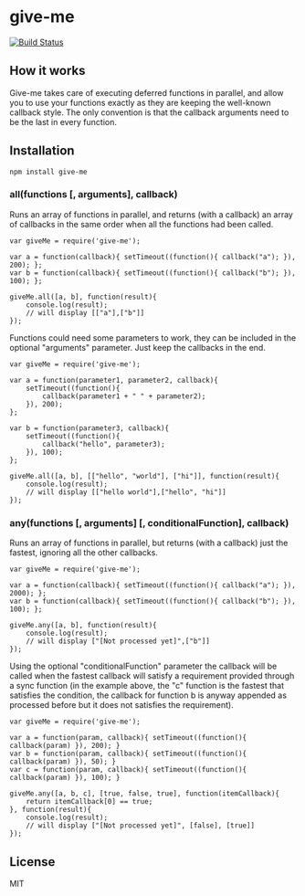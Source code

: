 give-me
=============
[![Build Status](https://secure.travis-ci.org/matteofigus/give-me.png?branch=master)](http://travis-ci.org/matteofigus/give-me)

## How it works

Give-me takes care of executing deferred functions in parallel, and allow you to use your functions exactly as they are keeping the well-known callback style. The only convention is that the callback arguments need to be the last in every function.

## Installation

	npm install give-me

### all(functions [, arguments], callback)

Runs an array of functions in parallel, and returns (with a callback) an array of callbacks in the same order when all the functions had been called.

	var giveMe = require('give-me');

	var a = function(callback){ setTimeout((function(){ callback("a"); }), 200); };
	var b = function(callback){ setTimeout((function(){ callback("b"); }), 100); };

	giveMe.all([a, b], function(result){
		console.log(result);
		// will display [["a"],["b"]]
	});

Functions could need some parameters to work, they can be included in the optional "arguments" parameter. Just keep the callbacks in the end.

	var giveMe = require('give-me');

	var a = function(parameter1, parameter2, callback){ 
		setTimeout((function(){ 
			callback(parameter1 + " " + parameter2);
		}), 200); 
	};

	var b = function(parameter3, callback){ 
		setTimeout((function(){ 
			callback("hello", parameter3);
		}), 100); 
	};

	giveMe.all([a, b], [["hello", "world"], ["hi"]], function(result){
		console.log(result);
		// will display [["hello world"],["hello", "hi"]]
	});


### any(functions [, arguments] [, conditionalFunction], callback)
	
Runs an array of functions in parallel, but returns (with a callback) just the fastest, ignoring all the other callbacks.

	var giveMe = require('give-me');
  
    var a = function(callback){ setTimeout((function(){ callback("a"); }), 2000); };
    var b = function(callback){ setTimeout((function(){ callback("b"); }), 100); };

    giveMe.any([a, b], function(result){
    	console.log(result);
    	// will display ["[Not processed yet]",["b"]]
    });

	
Using the optional "conditionalFunction" parameter the callback will be called when the fastest callback will satisfy a requirement provided through a sync function (in the example above, the "c" function is the fastest that satisfies the condition, the callback for function b is anyway appended as processed before but it does not satisfies the requirement).

	var giveMe = require('give-me');
  
    var a = function(param, callback){ setTimeout((function(){ callback(param) }), 200); }
    var b = function(param, callback){ setTimeout((function(){ callback(param) }), 50); }
    var c = function(param, callback){ setTimeout((function(){ callback(param) }), 100); }

    giveMe.any([a, b, c], [true, false, true], function(itemCallback){
    	return itemCallback[0] == true;
    }, function(result){
    	console.log(result);
    	// will display ["[Not processed yet]", [false], [true]]
    });

## License

MIT